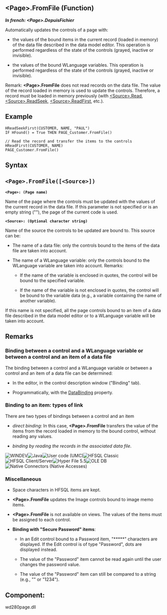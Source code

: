 


## &lt;Page&gt;.FromFile (Function)

***In french: &lt;Page&gt;.DepuisFichier***



<a name="XUse"></a>
<a name="Use"></a>
<a name="description"></a>
Automatically updates the controls of a page with: 

- the values of the bound items in the current record (loaded in memory) of the data file described in the data model editor. This operation is performed regardless of the state of the controls (grayed, inactive or invisible).

- the values of the bound WLanguage variables. This operation is performed regardless of the state of the controls (grayed, inactive or invisible).




Remark: **&lt;Page&gt;.FromFile** does not read records on the data file. The value of the record loaded in memory is used to update the controls. Therefore, a record must be loaded in memory previously (with [&lt;Source&gt;.Read](../WDLang4/1000025019.md), [&lt;Source&gt;.ReadSeek](../WDLang4/1000025023.md), [&lt;Source&gt;.ReadFirst](../WDLang4/1000025022.md), etc.).

<a name="Example1"></a>
<a name="sample_code"></a>

## Example


```wl
HReadSeekFirst(CUSTOMER, NAME, "PAUL")
IF HFound() = True THEN PAGE_Customer.FromFile()

// Read the record and transfer the items to the controls
HReadFirst(CUSTOMER, NAME)
PAGE_Customer.FromFile()
```

<a name="XSYNTAX"></a>
<a name="SYNTAX1"></a>

## Syntax

`<Page>.FromFile([<Source>])`
---

**`<Page>: (Page name)`**

Name of the page where the controls must be updated with the values of the current record in the data file. If this parameter is not specified or is an empty string (""), the page of the current code is used.

**`<Source>: (Optional character string)`**

Name of the source the controls to be updated are bound to. This source can be:

- The name of a data file: only the controls bound to the items of the data file are taken into account.

- The name of a WLanguage variable: only the controls bound to the WLanguage variable are taken into account.
	Remarks: 

	- If the name of the variable is enclosed in quotes, the control will be bound to the specified variable. 

	- If the name of the variable is not enclosed in quotes, the control will be bound to the variable data (e.g., a variable containing the name of another variable).





If this name is not specified, all the page controls bound to an item of a data file described in the data model editor or to a WLanguage variable will be taken into account.



<a name="NOTE0"></a>
<a name="NOTE0_1"></a>

## Remarks


### Binding between a control and a WLanguage variable or between a control and an item of a data file
<a name="binding_between_control_and_wlanguage_variable_between_control_and_item_data_file_ELTPARAGRAPHE000227"></a>

The binding between a control and a WLanguage variable or between a control and an item of a data file can be determined:

- In the editor, in the control description window ("Binding" tab).

- Programmatically, with the [DataBinding](../Proprietes/2510060.md) property.



<a name="NOTE0_2"></a>


### Binding to an item: types of link
<a name="binding_item_types_link_ELTPARAGRAPHE000243"></a>

There are two types of bindings between a control and an item

- *direct binding*: In this case, **&lt;Page&gt;.FromFile** transfers the value of the items from the record loaded in memory to the bound control, without reading any values.

- *binding by reading the records in the associated data file*.



<a name="NOTE0_3"></a>
![WINDEV](https://doc.pcsoft.fr/ext/images/us/WD.png)![Java](https://doc.pcsoft.fr/ext/images/us/JAVA.png)![User code (UMC)](https://doc.pcsoft.fr/ext/images/us/MCU.png)![HFSQL Classic](https://doc.pcsoft.fr/ext/images/us/HF.png)![HFSQL Client/Server](https://doc.pcsoft.fr/ext/images/us/HFCS.png)![Hyper File 5.5](https://doc.pcsoft.fr/ext/images/us/HF55.png)![OLE DB](https://doc.pcsoft.fr/ext/images/us/OLEDB.png)![Native Connectors (Native Accesses)](https://doc.pcsoft.fr/ext/images/us/AN.png) 

### Miscellaneous
<a name="miscellaneous_ELTPARAGRAPHE000260"></a>

- Space characters in HFSQL items are kept.

- **&lt;Page&gt;.FromFile** updates the Image controls bound to image memo items.

- **&lt;Page&gt;.FromFile** is not available on views. The values of the items must be assigned to each control.

- **Binding with "Secure Password" items**:

	- In an Edit control bound to a Password item, "\*\*\*\*\*" characters are displayed. If the Edit control is of type "Password", dots are displayed instead. 

	- The value of the "Password" item cannot be read again until the user changes the password value.

	- The value of the "Password" item can still be compared to a string (e.g., "" or "1234").







<a name="XComponent"></a>

## Component:
wd280page.dll
